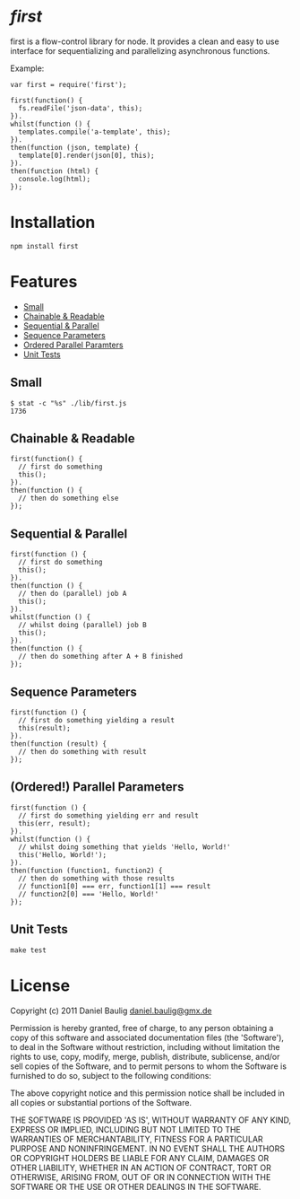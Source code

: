# _first_

first is a flow-control library for node. It provides a clean and easy to use interface for sequentializing and parallelizing asynchronous functions.

Example:

    var first = require('first');

    first(function() {
      fs.readFile('json-data', this);
    }).
    whilst(function () {
      templates.compile('a-template', this);
    }).
    then(function (json, template) {
      template[0].render(json[0], this);
    }).
    then(function (html) {
      console.log(html);
    });

# Installation

    npm install first

# Features
  * [Small](#small)
  * [Chainable & Readable](#chainable)
  * [Sequential & Parallel](#seqandpar)
  * [Sequence Parameters](#parameters)
  * [Ordered Parallel Paramters](#parpar)
  * [Unit Tests](#tests)

## <a name="small" />Small
    
    $ stat -c "%s" ./lib/first.js 
    1736

## <a name="chainable" />Chainable & Readable

    first(function() {
      // first do something
      this();
    }).
    then(function () {
      // then do something else
    });

## <a name="seqandpar" />Sequential & Parallel

    first(function () {
      // first do something
      this();
    }).
    then(function () {
      // then do (parallel) job A
      this();
    }).
    whilst(function () {
      // whilst doing (parallel) job B
      this();
    }).
    then(function () {
      // then do something after A + B finished
    });

## <a name="parameters" />Sequence Parameters

    first(function () {
      // first do something yielding a result
      this(result);
    }).
    then(function (result) {
      // then do something with result
    });

## <a name="parpar" />(Ordered!) Parallel Parameters

    first(function () {
      // first do something yielding err and result
      this(err, result);
    }).
    whilst(function () {
      // whilst doing something that yields 'Hello, World!'
      this('Hello, World!');
    }).
    then(function (function1, function2) {
      // then do something with those results
      // function1[0] === err, function1[1] === result 
      // function2[0] === 'Hello, World!'
    });

## <a name="tests" />Unit Tests

    make test


# License

Copyright (c) 2011 Daniel Baulig <daniel.baulig@gmx.de>

Permission is hereby granted, free of charge, to any person obtaining a copy of this software and associated documentation files (the 'Software'), to deal in the Software without restriction, including without limitation the rights to use, copy, modify, merge, publish, distribute, sublicense, and/or sell copies of the Software, and to permit persons to whom the Software is furnished to do so, subject to the following conditions:

The above copyright notice and this permission notice shall be included in all copies or substantial portions of the Software.

THE SOFTWARE IS PROVIDED 'AS IS', WITHOUT WARRANTY OF ANY KIND, EXPRESS OR IMPLIED, INCLUDING BUT NOT LIMITED TO THE WARRANTIES OF MERCHANTABILITY, FITNESS FOR A PARTICULAR PURPOSE AND NONINFRINGEMENT.  IN NO EVENT SHALL THE AUTHORS OR COPYRIGHT HOLDERS BE LIABLE FOR ANY CLAIM, DAMAGES OR OTHER LIABILITY, WHETHER IN AN ACTION OF CONTRACT, TORT OR OTHERWISE, ARISING FROM, OUT OF OR IN CONNECTION WITH THE SOFTWARE OR THE USE OR OTHER DEALINGS IN THE SOFTWARE.

